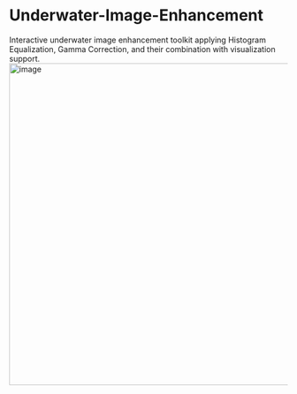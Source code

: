 # Underwater-Image-Enhancement
Interactive underwater image enhancement toolkit applying Histogram Equalization, Gamma Correction, and their combination with visualization support.
<img width="634" height="583" alt="image" src="https://github.com/user-attachments/assets/39861218-cf4e-4f89-9472-a69d1562d776" />
